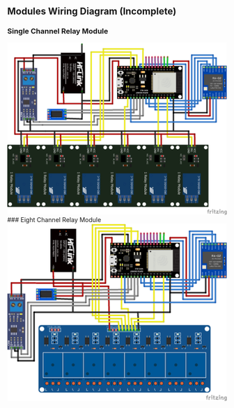 ## Modules Wiring Diagram (Incomplete)

### Single Channel Relay Module
<img src="https://github.com/frenziopen/FrenziTech/blob/main/Documentation/V3%20-%20Documentation/WirinSingRelay_bb.png" width="1200" />
### Eight Channel Relay Module
<img src="https://github.com/frenziopen/FrenziTech/blob/main/Documentation/V3%20-%20Documentation/Wiring_bb.png" width="1200" />

## 

